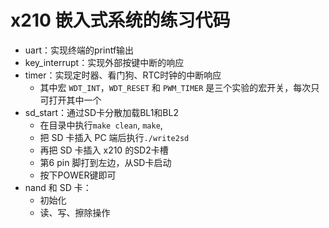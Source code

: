 # x210 嵌入式系统的练习代码
- uart：实现终端的printf输出
- key_interrupt：实现外部按键中断的响应
- timer：实现定时器、看门狗、RTC时钟的中断响应
  - 其中宏 `WDT_INT`，`WDT_RESET` 和 `PWM_TIMER` 是三个实验的宏开关，每次只可打开其中一个
- sd_start：通过SD卡分散加载BL1和BL2
  - 在目录中执行`make clean`, `make`, 
  - 把 SD 卡插入 PC 端后执行`./write2sd` 
  - 再把 SD 卡插入 x210 的SD2卡槽
  - 第6 pin 脚打到左边，从SD卡启动
  - 按下POWER键即可
- nand 和 SD 卡：
  - 初始化
  - 读、写、擦除操作

